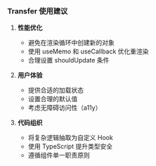 ### Transfer 使用建议

1. **性能优化**
   - 避免在渲染循环中创建新的对象
   - 使用 useMemo 和 useCallback 优化重渲染
   - 合理设置 shouldUpdate 条件

2. **用户体验**
   - 提供合适的加载状态
   - 设置合理的默认值
   - 考虑无障碍访问性（a11y）

3. **代码组织**
   - 将复杂逻辑抽取为自定义 Hook
   - 使用 TypeScript 提升类型安全
   - 遵循组件单一职责原则